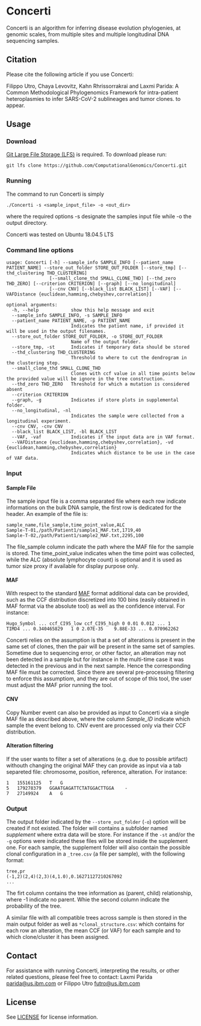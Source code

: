 # Concerti

Concerti is an algorithm for inferring disease evolution phylogenies, at genomic scales, from multiple sites and multiple longitudinal DNA sequencing samples.

## Citation

Please cite the following article if you use Concerti:

Filippo Utro, Chaya Levovitz, Kahn Rhrissorrakrai and Laxmi Parida: A Common Methodological Phylogenomics Framework for intra-patient heteroplasmies to infer SARS-CoV-2 sublineages and tumor clones. to appear.


## Usage

### Download
[Git Large File Storage (LFS)](https://git-lfs.github.com/) is required.
To download please run:

`git lfs clone https://github.com/ComputationalGenomics/Concerti.git`

### Running
The command to run Concerti is simply

```
./Concerti -s <sample_input_file> -o <out_dir>
```
where the required options -s designate the samples input file while -o the output directory.

Concerti was tested on Ubuntu 18.04.5 LTS

### Command line options
```
usage: Concerti [-h] --sample_info SAMPLE_INFO [--patient_name PATIENT_NAME] --store_out_folder STORE_OUT_FOLDER [--store_tmp] [--thd_clustering THD_CLUSTERING]
                [--small_clone_thd SMALL_CLONE_THD] [--thd_zero THD_ZERO] [--criterion CRITERION] [--graph] [--no_longitudinal] 
                [--cnv CNV] [--black_list BLACK_LIST] [--VAF] [--VAFDistance {euclidean,hamming,chebyshev,correlation}]

optional arguments:
  -h, --help            show this help message and exit
  --sample_info SAMPLE_INFO, -s SAMPLE_INFO
  --patient_name PATIENT_NAME, -p PATIENT_NAME
                        Indicates the patient name, if provided it will be used in the output filenames.
  --store_out_folder STORE_OUT_FOLDER, -o STORE_OUT_FOLDER
                        Name of the output folder.
  --store_tmp, -st      Indicates if temporary data should be stored
  --thd_clustering THD_CLUSTERING
                        Threshold to where to cut the dendrogram in the clustering step.
  --small_clone_thd SMALL_CLONE_THD
                        Clones with ccf value in all time points below the provided value will be ignore in the tree construction.
  --thd_zero THD_ZERO   Threshold for which a mutation is considered absent
  --criterion CRITERION
  --graph, -g           Indicates if store plots in supplemental folder.
  --no_longitudinal, -nl
                        Indicates the sample were collected from a longitudinal experiment.
  --cnv CNV, -cnv CNV
  --black_list BLACK_LIST, -bl BLACK_LIST
  --VAF, -vaf           Indicates if the input data are in VAF format.
  --VAFDistance {euclidean,hamming,chebyshev,correlation}, -vd {euclidean,hamming,chebyshev,correlation}
                        Indicates which distance to be use in the case of VAF data.
```

### Input

#### Sample File
The sample input file is a comma separated file where each row indicate informations on the bulk DNA sample, the first row is dedicated for the header. An example of the file is:

```
sample_name,file_sample,time_point_value,ALC
Sample-T-01,/path/Patient1/sample1_MAF.txt,1719,40
Sample-T-02,/path/Patient1/sample2_MAF.txt,2295,100
```
The file_sample column indicate the path where the MAF file for the sample is stored. The time_point_value indicates when the time point was collected, while the ALC (absolute lymphocyte count) is optional and it is used as tumor size proxy if available for display purpose only.

#### MAF 
With respect to the standard [MAF](https://docs.gdc.cancer.gov/Data/File_Formats/MAF_Format/) format additional data can be provided, such as the CCF distribution discretized into 100 bins (easily obtained in MAF format via the absolute tool) as well as the confidence interval. For instance:

```
Hugo_Symbol	... ccf_CI95_low ccf_CI95_high 0 0.01 0.012 ... 1
TIMD4 ... 0.340465829	1 0	2.07E-35	9.88E-33 ... 0.070962262
```

Concerti relies on the assumption is that a set of alterations is present in the same set of clones, then the pair will be present in the same set of samples. Sometime due to sequencing error, or other factor, an alteration may not been detected in a sample but for instance in the multi-time case it was detected in the previous and in the next sample. Hence the corresponding MAF file must be corrected. Since there are several pre-processing filtering to enforce this assumptiom, and they are out of scope of this tool, the user must adjust the MAF prior running the tool.

#### CNV
Copy Number event can also be provided as input to Concerti via a single MAF file as described above, where the column *Sample_ID* indicate which sample the event belong to. CNV event are processed only via their CCF distribution.

#### Alteration filtering
If the user wants to filter a set of alterations (e.g. due to possible artifact) withouth changing the original MAF they can provide as input via a tab separeted file: chromosome, position, reference, alteration. For instance:

```
1	155161125	T	G
5	179278379	GGAATGAGATTCTATGGACTTGGA	-
7	27149924	A	G
```

### Output

The output folder indicated by the `--store_out_folder` (`-o`) option will be created if not existed. The folder will contains a subfolder named *supplement* where extra data will be store. For instance if the `-st` and/or the  `-g` options were indicated these files will be stored inside the supplement one. For each sample, the supplement folder will also contain the possible clonal configuration in a `_tree.csv` (a file per sample), with the following format:

```
tree,pr
(-1,2)(2,4)(2,3)(4,1.0),0.16271127210267092
...
```

The firt column contains the tree information as (parent, child) relationship, where -1 indicate no parent. Whie the second column indicate the probability of the tree. 

A similar file with all compatible trees across sample is then stored in the main output folder as well as `*clonal_structure.csv`: which contains for each row an alteration, the mean CCF (or VAF) for each sample and to which clone/cluster it has been assigned.


## Contact

For assistance with running Concerti, interpreting the results, or other related questions, please feel free to contact: Laxmi Parida <parida@us.ibm.com> or Filippo Utro <futro@us.ibm.com>
## License

See [LICENSE](https://github.com/ComputationalGenomics/Concerti/blob/main/license) for license information.
